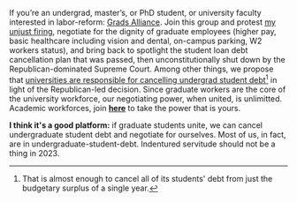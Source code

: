 If you’re an undergrad, master’s, or PhD student, or university faculty interested in labor-reform: [Grads Alliance](). Join this group and protest [my unjust firing](), negotiate for the dignity of graduate employees (higher pay, basic healthcare including vision and dental, on-campus parking, W2 workers status), and bring back to spotlight the student loan debt cancellation plan that was passed, then unconstitutionally shut down by the Republican-dominated Supreme Court. Among other things, we propose that [universities are responsible for cancelling undergrad student debt](https://www.thecrimson.com/article/2022/10/14/harvard-budget-fy22/)[^1] in light of the Republican-led decision. Since graduate workers are the core of the university workforce, our negotiating power, when united, is unlimitted. Academic workforces, join **[here]()** to take the power that is yours.

**I think it's a good platform:** if graduate students unite, we can cancel undergraduate student debt and negotiate for ourselves. Most of us, in fact, are in undergraduate-student-debt. Indentured servitude should not be a thing in 2023.

[^1]: That is almost enough to cancel all of its students' debt from just the budgetary surplus of a single year.
